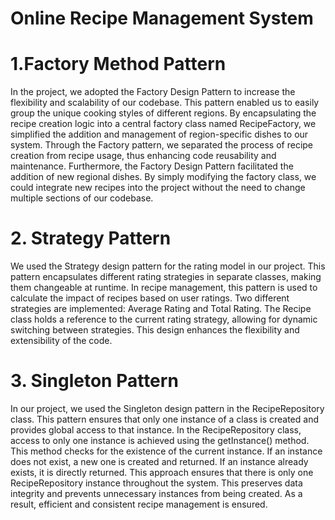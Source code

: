 # Online Recipe Management System
# 1.Factory Method Pattern
In the project, we adopted the Factory Design Pattern to increase the flexibility and scalability of our codebase. This pattern enabled us to easily group the unique cooking styles of different regions. By encapsulating the recipe creation logic into a central factory class named RecipeFactory, we simplified the addition and management of region-specific dishes to our system. Through the Factory pattern, we separated the process of recipe creation from recipe usage, thus enhancing code reusability and maintenance.
Furthermore, the Factory Design Pattern facilitated the addition of new regional dishes. By simply modifying the factory class, we could integrate new recipes into the project without the need to change multiple sections of our codebase.

# 2. Strategy Pattern
We used the Strategy design pattern for the rating model in our project. This pattern encapsulates different rating strategies in separate classes, making them changeable at runtime. In recipe management, this pattern is used to calculate the impact of recipes based on user ratings. Two different strategies are implemented: Average Rating and Total Rating. The Recipe class holds a reference to the current rating strategy, allowing for dynamic switching between strategies. This design enhances the flexibility and extensibility of the code.

# 3. Singleton Pattern
In our project, we used the Singleton design pattern in the RecipeRepository class. This pattern ensures that only one instance of a class is created and provides global access to that instance.
In the RecipeRepository class, access to only one instance is achieved using the getInstance() method. This method checks for the existence of the current instance. If an instance does not exist, a new one is created and returned. If an instance already exists, it is directly returned.
This approach ensures that there is only one RecipeRepository instance throughout the system. This preserves data integrity and prevents unnecessary instances from being created. As a result, efficient and consistent recipe management is ensured.
